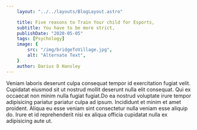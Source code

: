 ```yaml
---
    layout: "../../layouts/BlogLayout.astro"

    title: Five reasons to Train Your child for Esports,
    subtitle: You have to be more strict,
    publishDate: "2020-05-05"
    tags: [Psychology]
    image: {
        src: "/img/bridgeToVillage.jpg",
        alt: "Alternate Text",
    } 
    author: Darius D Hansley
---
```


Veniam laboris deserunt culpa consequat tempor id exercitation fugiat velit. Cupidatat eiusmod sit ut nostrud mollit deserunt nulla elit consequat. Qui ex occaecat non minim nulla fugiat fugiat.Do ea nostrud voluptate irure tempor adipisicing pariatur pariatur culpa ad ipsum. Incididunt et minim et amet proident. Aliqua eu esse veniam sint consectetur nulla veniam esse aliquip do. Irure et id reprehenderit nisi ex aliqua officia cupidatat nulla ex adipisicing aute ut.